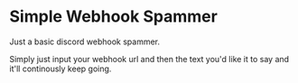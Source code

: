 # Simple Webhook Spammer
Just a basic discord webhook spammer.

Simply just input your webhook url and then the text you'd like it to say and it'll continously keep going.